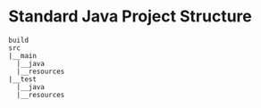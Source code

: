 # Standard Java Project Structure

```
build
src
|__main
  |__java
  |__resources
|__test
  |__java
  |__resources
```
